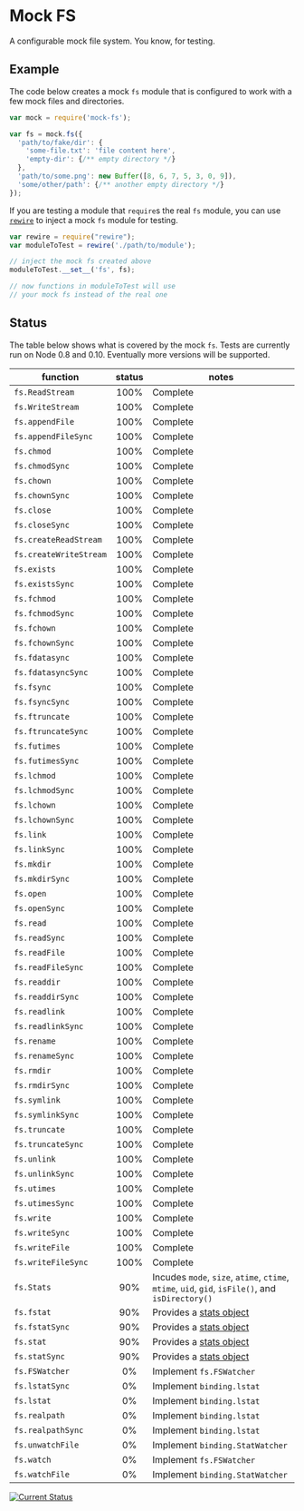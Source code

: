 # Mock FS

A configurable mock file system.  You know, for testing.

## Example

The code below creates a mock `fs` module that is configured to work with a few mock files and directories.

```js
var mock = require('mock-fs');

var fs = mock.fs({
  'path/to/fake/dir': {
    'some-file.txt': 'file content here',
    'empty-dir': {/** empty directory */}
  },
  'path/to/some.png': new Buffer([8, 6, 7, 5, 3, 0, 9]),
  'some/other/path': {/** another empty directory */}
});
```

If you are testing a module that `require`s the real `fs` module, you can use [`rewire`](https://npmjs.org/package/rewire) to inject a mock `fs` module for testing.

```js
var rewire = require("rewire");
var moduleToTest = rewire('./path/to/module');

// inject the mock fs created above
moduleToTest.__set__('fs', fs);

// now functions in moduleToTest will use
// your mock fs instead of the real one
```

## Status

The table below shows what is covered by the mock `fs`.  Tests are currently run on Node 0.8 and 0.10.  Eventually more versions will be supported.

| function               | status | notes    |
|------------------------|:------:|----------|
| `fs.ReadStream`        |   100% | Complete |
| `fs.WriteStream`       |   100% | Complete |
| `fs.appendFile`        |   100% | Complete |
| `fs.appendFileSync`    |   100% | Complete |
| `fs.chmod`             |   100% | Complete |
| `fs.chmodSync`         |   100% | Complete |
| `fs.chown`             |   100% | Complete |
| `fs.chownSync`         |   100% | Complete |
| `fs.close`             |   100% | Complete |
| `fs.closeSync`         |   100% | Complete |
| `fs.createReadStream`  |   100% | Complete |
| `fs.createWriteStream` |   100% | Complete |
| `fs.exists`            |   100% | Complete |
| `fs.existsSync`        |   100% | Complete |
| `fs.fchmod`            |   100% | Complete |
| `fs.fchmodSync`        |   100% | Complete |
| `fs.fchown`            |   100% | Complete |
| `fs.fchownSync`        |   100% | Complete |
| `fs.fdatasync`         |   100% | Complete |
| `fs.fdatasyncSync`     |   100% | Complete |
| `fs.fsync`             |   100% | Complete |
| `fs.fsyncSync`         |   100% | Complete |
| `fs.ftruncate`         |   100% | Complete |
| `fs.ftruncateSync`     |   100% | Complete |
| `fs.futimes`           |   100% | Complete |
| `fs.futimesSync`       |   100% | Complete |
| `fs.lchmod`            |   100% | Complete |
| `fs.lchmodSync`        |   100% | Complete |
| `fs.lchown`            |   100% | Complete |
| `fs.lchownSync`        |   100% | Complete |
| `fs.link`              |   100% | Complete |
| `fs.linkSync`          |   100% | Complete |
| `fs.mkdir`             |   100% | Complete |
| `fs.mkdirSync`         |   100% | Complete |
| `fs.open`              |   100% | Complete |
| `fs.openSync`          |   100% | Complete |
| `fs.read`              |   100% | Complete |
| `fs.readSync`          |   100% | Complete |
| `fs.readFile`          |   100% | Complete |
| `fs.readFileSync`      |   100% | Complete |
| `fs.readdir`           |   100% | Complete |
| `fs.readdirSync`       |   100% | Complete |
| `fs.readlink`          |   100% | Complete |
| `fs.readlinkSync`      |   100% | Complete |
| `fs.rename`            |   100% | Complete |
| `fs.renameSync`        |   100% | Complete |
| `fs.rmdir`             |   100% | Complete |
| `fs.rmdirSync`         |   100% | Complete |
| `fs.symlink`           |   100% | Complete |
| `fs.symlinkSync`       |   100% | Complete |
| `fs.truncate`          |   100% | Complete |
| `fs.truncateSync`      |   100% | Complete |
| `fs.unlink`            |   100% | Complete |
| `fs.unlinkSync`        |   100% | Complete |
| `fs.utimes`            |   100% | Complete |
| `fs.utimesSync`        |   100% | Complete |
| `fs.write`             |   100% | Complete |
| `fs.writeSync`         |   100% | Complete |
| `fs.writeFile`         |   100% | Complete |
| `fs.writeFileSync`     |   100% | Complete |
| `fs.Stats`             |    90% | <a name='Stats'></a>Incudes `mode`, `size`, `atime`, `ctime`, `mtime`, `uid`, `gid`, `isFile()`, and `isDirectory()` |
| `fs.fstat`             |    90% | Provides a [stats object](#Stats) |
| `fs.fstatSync`         |    90% | Provides a [stats object](#Stats) |
| `fs.stat`              |    90% | Provides a [stats object](#Stats) |
| `fs.statSync`          |    90% | Provides a [stats object](#Stats) |
| `fs.FSWatcher`         |     0% | Implement `fs.FSWatcher` |
| `fs.lstatSync`         |     0% | Implement `binding.lstat` |
| `fs.lstat`             |     0% | Implement `binding.lstat` |
| `fs.realpath`          |     0% | Implement `binding.lstat` |
| `fs.realpathSync`      |     0% | Implement `binding.lstat` |
| `fs.unwatchFile`       |     0% | Implement `binding.StatWatcher` |
| `fs.watch`             |     0% | Implement `fs.FSWatcher` |
| `fs.watchFile`         |     0% | Implement `binding.StatWatcher` |

[![Current Status](https://secure.travis-ci.org/tschaub/mock-fs.png?branch=master)](https://travis-ci.org/tschaub/mock-fs)
